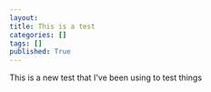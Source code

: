 ```yaml
---
layout: 
title: This is a test
categories: []
tags: []
published: True
---
```


This is a new test that I've been using to test things
